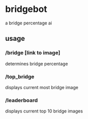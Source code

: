 # bridgebot
a bridge percentage ai

## usage
### /bridge [link to image]
determines bridge percentage

### /top_bridge
displays current most bridge image

### /leaderboard
displays current top 10 bridge images
